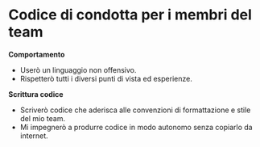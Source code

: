 # Codice di condotta per i membri del team

**Comportamento**
-	Userò un linguaggio non offensivo.
-	Rispetterò tutti i diversi punti di vista ed esperienze. 

**Scrittura codice**
-	Scriverò codice che aderisca alle convenzioni di formattazione e stile del mio team.
-	Mi impegnerò a produrre codice in modo autonomo senza copiarlo da internet. 
